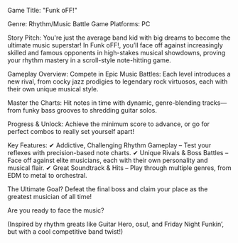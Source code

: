 Game Title: "Funk oFF!"

Genre: Rhythm/Music Battle Game
Platforms: PC

Story Pitch:
You're just the average band kid with big dreams to become the ultimate music superstar! In Funk oFF!, you’ll face off against increasingly skilled and famous opponents in high-stakes musical showdowns, proving your rhythm mastery in a scroll-style note-hitting game.

Gameplay Overview:
Compete in Epic Music Battles: Each level introduces a new rival, from cocky jazz prodigies to legendary rock virtuosos, each with their own unique musical style.

Master the Charts: Hit notes in time with dynamic, genre-blending tracks—from funky bass grooves to shredding guitar solos.

Progress & Unlock: Achieve the minimum score to advance, or go for perfect combos to really set yourself apart!

Key Features:
✔ Addictive, Challenging Rhythm Gameplay – Test your reflexes with precision-based note charts.
✔ Unique Rivals & Boss Battles – Face off against elite musicians, each with their own personality and musical flair.
✔ Great Soundtrack & Hits – Play through multiple genres, from EDM to metal to orchestral.

The Ultimate Goal?
Defeat the final boss and claim your place as the greatest musician of all time!

Are you ready to face the music?

(Inspired by rhythm greats like Guitar Hero, osu!, and Friday Night Funkin’, but with a cool competitive band twist!)
